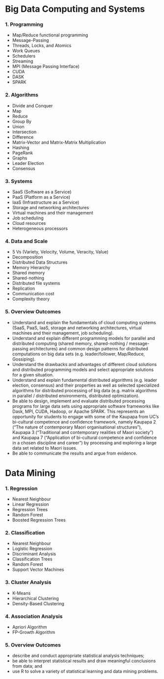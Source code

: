 # Big Data Computing and Systems

### 1. Programming
- Map/Reduce functional programming
- Message-Passing
- Threads, Locks, and Atomics
- Work Queues
- Schedulers
- Streaming
- MPI (Message Passing Interface)
- CUDA
- DASK
- SPARK

### 2. Algorithms
- Divide and Conquer
- Map
- Reduce
- Group By
- Union
- Intersection
- Difference
- Matrix-Vector and Matrix-Matrix Multiplication
- Hashing
- PageRank
- Graphs
- Leader Election
- Consensus

### 3. Systems
- SaaS (Software as a Service)
- PaaS (Platform as a Service)
- IaaS (Infrastructure as a Service)
- Storage and networking architectures
- Virtual machines and their management
- Job scheduling
- Cloud resources
- Heterogeneous processors

### 4. Data and Scale
- 5 Vs (Variety, Velocity, Volume, Veracity, Value)
- Decomposition
- Distributed Data Structures
- Memory Hierarchy
- Shared memory
- Shared-nothing
- Distributed file systems
- Replication
- Communication cost
- Complexity theory

### 5. Overview Outcomes
- Understand and explain the fundamentals of cloud computing systems (SaaS, PaaS, IaaS, storage and networking architectures, virtual machines and their management, job scheduling).
- Understand and explain different programming models for parallel and distributed computing (shared memory, shared-nothing / message-passing architectures) and common design patterns for distributed computations on big data sets (e.g. leader/follower, Map/Reduce, Gossiping).
- Understand the drawbacks and advantages of different cloud solutions and distributed programming models and select appropriate solutions for a given situation.
- Understand and explain fundamental distributed algorithms (e.g. leader election, consensus) and their properties as well as selected specialized algorithms for distributed processing of big data (e.g. matrix algorithms in parallel / distributed environments, distributed optimization).
- Be able to design, implement and evaluate distributed processing programs for large data sets using appropriate software frameworks like Dask, MPI, CUDA, Hadoop, or Apache SPARK. This represents an opportunity for students to engage with some of the Kaupapa from UC’s bi-cultural competence and confidence framework, namely Kaupapa 2 (“The nature of contemporary Maori organisational structures”), Kaupapa 3 (“Traditional and contemporary realities of Maori society”) and Kaupapa 7 (“Application of bi-cultural competence and confidence in a chosen discipline and career”) by processing and exploring a large data set related to Maori issues.
- Be able to communicate the results and argue from evidence.


# Data Mining

### 1. Regression
  - Nearest Neighbour
  - Linear Regression
  - Regression Trees
  - Random Forest
  - Boosted Regression Trees

### 2. Classification
  - Nearest Neighbour
  - Logistic Regression
  - Discriminant Analysis
  - Classification Trees
  - Random Forest
  - Support Vector Machines

### 3. Cluster Analysis
  - K-Means
  - Hierarchical Clustering
  - Density-Based Clustering

### 4. Association Analysis
  - Apriori Algorithm
  - FP-Growth Algorithm

### 5. Overview Outcomes
- describe and conduct appropriate statistical analysis techniques;
- be able to interpret statistical results and draw meaningful conclusions from data; and
- use R to solve a variety of statistical learning and data mining problems.


